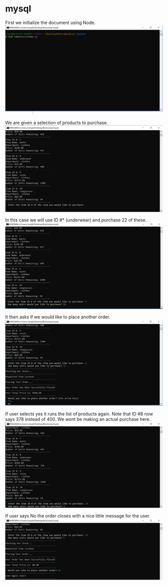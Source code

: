 # mysql

First we initialize the document using Node.
![Image of initial](first.png)


We are given a selection of products to purchase.
![Image of products](second.png)


In this case we will use ID #* (underwear) and purchase 22 of these.
![image of idusage](third.png)


It then asks if we would like to place another order.
![image of order](fourth.png)

If user selects yes it runs the list of products again. Note that ID #8 now says 378 instead of 400. We wont be making an actual purchase here.
![image of ifyes](fifth.png)


If user says No the order closes with a nice little message for the user.
![image of ifno](sixth.png)


